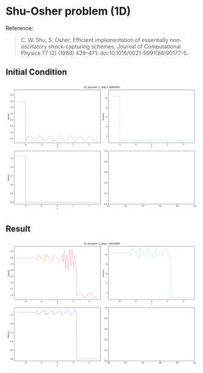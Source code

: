 # Shu-Osher problem (1D)

Reference: 
> C. W. Shu, S. Osher, Efficient implementation of essentially non-oscillatory shock-capturing schemes, Journal of Computational Physics 77 (2) (1988) 439–471. doi:10.1016/0021-9991(88)90177-5.

## Initial Condition

<img src="initial.png" height="MAX_HEIGHT"/>

## Result

<img src="result.png" height="MAX_HEIGHT"/>
